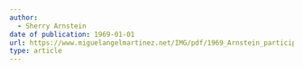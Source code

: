 ```yaml
---
author:
  - Sherry Arnstein
date of publication: 1969-01-01
url: https://www.miguelangelmartinez.net/IMG/pdf/1969_Arnstein_participation_ladder_AJP.pdf
type: article
---
```

